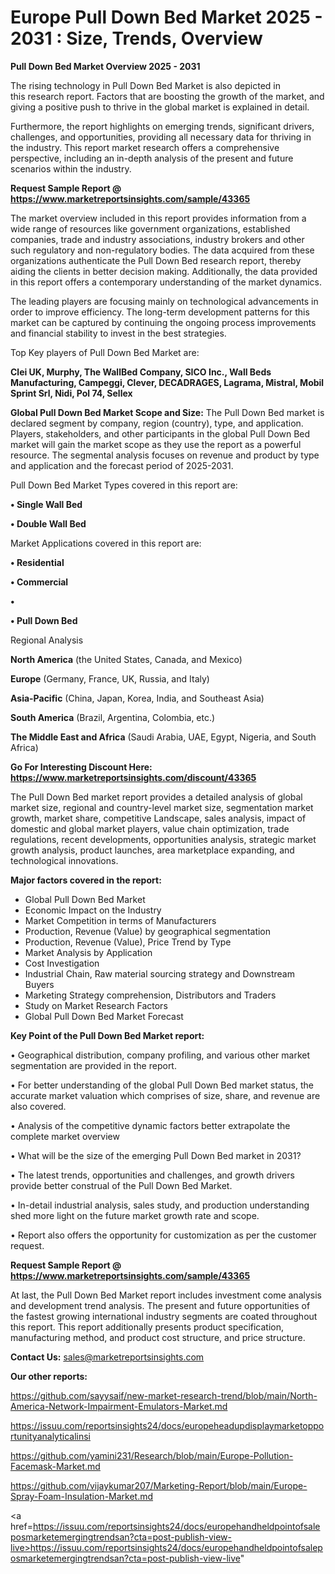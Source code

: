 # Europe Pull Down Bed Market 2025 - 2031 : Size, Trends, Overview

<Strong> Pull Down Bed Market Overview 2025 - 2031</strong>

The rising technology in Pull Down Bed Market is also depicted in this research report. Factors that are boosting the growth of the market, and giving a positive push to thrive in the global market is explained in detail.

Furthermore, the report highlights on emerging trends, significant drivers, challenges, and opportunities, providing all necessary data for thriving in the industry. This report market research offers a comprehensive perspective, including an in-depth analysis of the present and future scenarios within the industry.

<strong>Request Sample Report @ <a href=https://www.marketreportsinsights.com/sample/43365>https://www.marketreportsinsights.com/sample/43365</a></strong>

The market overview included in this report provides information from a wide range of resources like government organizations, established companies, trade and industry associations, industry brokers and other such regulatory and non-regulatory bodies. The data acquired from these organizations authenticate the Pull Down Bed research report, thereby aiding the clients in better decision making. Additionally, the data provided in this report offers a contemporary understanding of the market dynamics.

The leading players are focusing mainly on technological advancements in order to improve efficiency. The long-term development patterns for this market can be captured by continuing the ongoing process improvements and financial stability to invest in the best strategies.

Top Key players of Pull Down Bed Market are:

<strong>Clei UK, Murphy, The WallBed Company, SICO Inc., Wall Beds Manufacturing, Campeggi, Clever, DECADRAGES, Lagrama, Mistral, Mobil Sprint Srl, Nidi, Pol 74, Sellex</strong>

<strong><b>Global Pull Down Bed Market Scope and Size:</b></strong>
The Pull Down Bed market is declared segment by company, region (country), type, and application. Players, stakeholders, and other participants in the global Pull Down Bed market will gain the market scope as they use the report as a powerful resource. The segmental analysis focuses on revenue and product by type and application and the forecast period of 2025-2031.

Pull Down Bed Market Types covered in this report are:

<strong>•  Single Wall Bed

•  Double Wall Bed</strong>

Market Applications covered in this report are:

<strong>•  Residential

•  Commercial

•  

•  Pull Down Bed</strong> 

Regional Analysis

<strong>North America</strong> (the United States, Canada, and Mexico)

<strong>Europe</strong> (Germany, France, UK, Russia, and Italy)

<strong>Asia-Pacific</strong> (China, Japan, Korea, India, and Southeast Asia)

<strong>South America</strong> (Brazil, Argentina, Colombia, etc.)

<strong>The Middle East and Africa</strong> (Saudi Arabia, UAE, Egypt, Nigeria, and South Africa)

<strong>Go For Interesting Discount Here: <a href=https://www.marketreportsinsights.com/discount/43365>https://www.marketreportsinsights.com/discount/43365</a></strong>

The Pull Down Bed market report provides a detailed analysis of global market size, regional and country-level market size, segmentation market growth, market share, competitive Landscape, sales analysis, impact of domestic and global market players, value chain optimization, trade regulations, recent developments, opportunities analysis, strategic market growth analysis, product launches, area marketplace expanding, and technological innovations.

<strong><b>Major factors covered in the report:</b></strong>
<ul>
  <li>Global Pull Down Bed Market </li>
  <li>Economic Impact on the Industry</li>
  <li>Market Competition in terms of Manufacturers</li>
  <li>Production, Revenue (Value) by geographical segmentation</li>
  <li>Production, Revenue (Value), Price Trend by Type</li>
  <li>Market Analysis by Application</li>
  <li>Cost Investigation</li>
  <li>Industrial Chain, Raw material sourcing strategy and Downstream Buyers</li>
  <li>Marketing Strategy comprehension, Distributors and Traders</li>
  <li>Study on Market Research Factors</li>
  <li>Global Pull Down Bed Market Forecast</li>
</ul>

<strong><b>Key Point of the Pull Down Bed Market report:</b></strong>

• Geographical distribution, company profiling, and various other market segmentation are provided in the report.

• For better understanding of the global Pull Down Bed market status, the accurate market valuation which comprises of size, share, and revenue are also covered.

• Analysis of the competitive dynamic factors better extrapolate the complete market overview

• What will be the size of the emerging Pull Down Bed market in 2031?

• The latest trends, opportunities and challenges, and growth drivers provide better construal of the Pull Down Bed Market.

• In-detail industrial analysis, sales study, and production understanding shed more light on the future market growth rate and scope.

• Report also offers the opportunity for customization as per the customer request.

<strong>Request Sample Report @ <a href=https://www.marketreportsinsights.com/sample/43365>https://www.marketreportsinsights.com/sample/43365</a></strong>

At last, the Pull Down Bed Market report includes investment come analysis and development trend analysis. The present and future opportunities of the fastest growing international industry segments are coated throughout this report. This report additionally presents product specification, manufacturing method, and product cost structure, and price structure.

<strong>Contact Us:</strong>
sales@marketreportsinsights.com

<strong>Our other reports:</strong>

<a href=https://github.com/sayysaif/new-market-research-trend/blob/main/North-America-Network-Impairment-Emulators-Market.md>https://github.com/sayysaif/new-market-research-trend/blob/main/North-America-Network-Impairment-Emulators-Market.md</a>

<a href=https://issuu.com/reportsinsights24/docs/europeheadupdisplaymarketopportunityanalyticalinsi>https://issuu.com/reportsinsights24/docs/europeheadupdisplaymarketopportunityanalyticalinsi</a>

<a href=https://github.com/yamini231/Research/blob/main/Europe-Pollution-Facemask-Market.md>https://github.com/yamini231/Research/blob/main/Europe-Pollution-Facemask-Market.md</a>

<a href=https://github.com/vijaykumar207/Marketing-Report/blob/main/Europe-Spray-Foam-Insulation-Market.md>https://github.com/vijaykumar207/Marketing-Report/blob/main/Europe-Spray-Foam-Insulation-Market.md</a>

<a href=https://issuu.com/reportsinsights24/docs/europehandheldpointofsaleposmarketemergingtrendsan?cta=post-publish-view-live>https://issuu.com/reportsinsights24/docs/europehandheldpointofsaleposmarketemergingtrendsan?cta=post-publish-view-live</a>"
